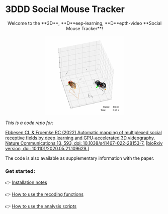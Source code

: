 # 3DDD Social Mouse Tracker

<p align="center">
Welcome to the **3D**, **D**eep-learning, **D**epth-video **Social Mouse Tracker**!
</p>

<p align="center">
<img src="read_me_figs/example_3D_tracking.gif" width = 50%>
</p>

<i>This is a code repo for: </i>

<a href="https://doi.org/10.1038/s41467-022-28153-7">
Ebbesen CL & Froemke RC (2022) Automatic mapping of multiplexed social receptive fields by deep learning and GPU-accelerated 3D videography. Nature Communications 13, 593, doi: 10.1038/s41467-022-28153-7.</a> [<a href="https://doi.org/10.1101/2020.05.21.109629">bioRxiv version, doi: 10.1101/2020.05.21.109629.</a>]

The code is also available as supplementary information with the paper.

### Get started:

👉 [Installation notes](README_install.md)

👉 [How to use the recoding functions](README_recording.md)

👉 [How to use the analysis scripts](README_analysis.md)
